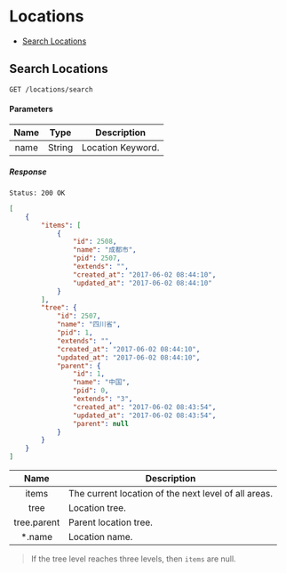 # Locations

- [Search Locations](search-locations)

## Search Locations

```
GET /locations/search
```

#### Parameters

| Name | Type | Description |
|:----:|:----:|----|
| name | String | Location Keyword. |

##### Response

```
Status: 200 OK
```
```json
[
    {
        "items": [
            {
                "id": 2508,
                "name": "成都市",
                "pid": 2507,
                "extends": "",
                "created_at": "2017-06-02 08:44:10",
                "updated_at": "2017-06-02 08:44:10"
            }
        ],
        "tree": {
            "id": 2507,
            "name": "四川省",
            "pid": 1,
            "extends": "",
            "created_at": "2017-06-02 08:44:10",
            "updated_at": "2017-06-02 08:44:10",
            "parent": {
                "id": 1,
                "name": "中国",
                "pid": 0,
                "extends": "3",
                "created_at": "2017-06-02 08:43:54",
                "updated_at": "2017-06-02 08:43:54",
                "parent": null
            }
        }
    }
]
```

| Name | Description |
|:----:|----|
| items | The current location of the next level of all areas. |
| tree | Location tree. |
| tree.parent | Parent location tree. |
| *.name | Location name. |

> If the tree level reaches three levels, then `items` are null.